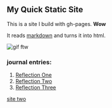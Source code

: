 ## My Quick Static Site

This is a site I build with gh-pages. **Wow**

It reads [markdown](https://www.markdownguide.org/) and turns it into html.

![gif ftw](https://media.giphy.com/media/nXxOjZrbnbRxS/200w_d.gif)


### journal entries:
1. [Reflection One](Reflections/partOneReflection.md)
2. [Reflection Two](https://github.com/MerchantIqbal/MerchantIqbal.github.io/blob/add91c70d90384233265d8d1b82230ec5add9907/Reflections/partTwoReflection.md)
3. [Reflection Three]()

[site two]()
